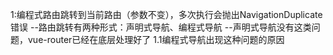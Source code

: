 1:编程式路由跳转到当前路由（参数不变），多次执行会抛出NavigationDuplicate错误
--路由跳转有两种形式：声明式导航、编程式导航
--声明式导航没有这类问题，vue-router已经在底层处理好了
1.1编程式导航出现这种问题的原因
